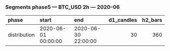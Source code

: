 ### Segments phase5 — BTC_USD 2h — 2020-06

| phase        | start               | end                 |   d1_candles |   h2_bars |
|:-------------|:--------------------|:--------------------|-------------:|----------:|
| distribution | 2020-06-01 00:00:00 | 2020-06-30 22:00:00 |           30 |       360 |
